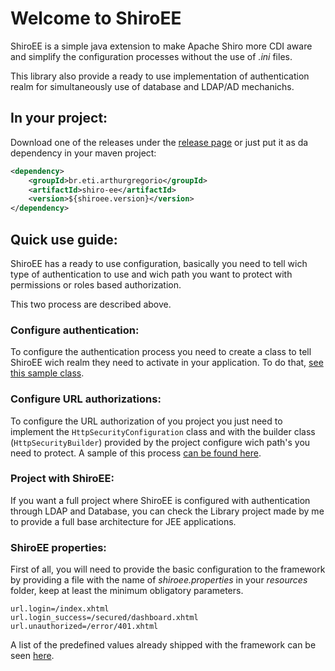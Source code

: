 # Welcome to ShiroEE

ShiroEE is a simple java extension to make Apache Shiro more CDI aware and simplify the configuration processes without the use of _.ini_ files.

This library also provide a ready to use implementation of authentication realm for simultaneously use of database and LDAP/AD mechanichs.

## In your project:

Download one of the releases under the [release page](https://github.com/arthurgregorio/shiro-ee/releases) or just put it as da dependency in your maven project:

```xml
<dependency>
    <groupId>br.eti.arthurgregorio</groupId>
    <artifactId>shiro-ee</artifactId>
    <version>${shiroee.version}</version>
</dependency>
```

## Quick use guide:

ShiroEE has a ready to use configuration, basically you need to tell wich type of authentication to use and wich path you want to protect with permissions or roles based authorization.

This two process are described above.

### Configure authentication:

To configure the authentication process you need to create a class to tell ShiroEE wich realm they need to activate in your application. To do that, [see this sample class](https://github.com/arthurgregorio/library/blob/master/src/main/java/br/eti/arthurgregorio/library/infrastructure/shiro/SecurityRealmConfiguration.java).

### Configure URL authorizations:

To configure the URL authorization of you project you just need to implement the ```HttpSecurityConfiguration``` class and with the builder class (```HttpSecurityBuilder```) provided by the project configure wich path's you need to protect. A sample of this process [can be found here](https://github.com/arthurgregorio/library/blob/master/src/main/java/br/eti/arthurgregorio/library/infrastructure/shiro/PathSecurityConfiguration.java).

### Project with ShiroEE:

If you want a full project where ShiroEE is configured with authentication through LDAP and Database, you can check the Library project made by me to provide a full base architecture for JEE applications.

### ShiroEE properties:

First of all, you will need to provide the basic configuration to the framework by providing a file with the name of _shiroee.properties_ in your _resources_ folder, keep at least the minimum obligatory parameters.

```properties
url.login=/index.xhtml
url.login_success=/secured/dashboard.xhtml
url.unauthorized=/error/401.xhtml
```

A list of the predefined values already shipped with the framework can be seen [here](https://github.com/arthurgregorio/shiro-ee/blob/master/src/main/java/br/eti/arthurgregorio/shiroee/config/Constants.java).
